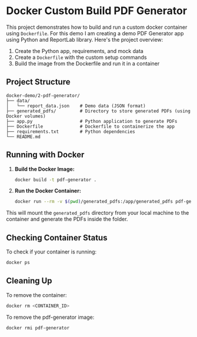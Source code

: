 # Docker Custom Build PDF Generator

This project demonstrates how to build and run a custom docker container using `Dockerfile`. For this demo I am creating a demo PDF Generator app using Python and ReportLab library. Here's the project overview:

1. Create the Python app, requirements, and mock data
2. Create a `Dockerfile` with the custom setup commands
3. Build the image from the Dockerfile and run it in a container


## Project Structure

```
docker-demo/2-pdf-generator/
├── data/
│   └── report_data.json    # Demo data (JSON format)
├── generated_pdfs/         # Directory to store generated PDFs (using Docker volumes)
├── app.py                  # Python application to generate PDFs
├── Dockerfile              # Dockerfile to containerize the app
├── requirements.txt        # Python dependencies
└── README.md
```


## Running with Docker

1. **Build the Docker Image:**

   ```bash
   docker build -t pdf-generator .
   ```

2. **Run the Docker Container:**

   ```bash
   docker run --rm -v $(pwd)/generated_pdfs:/app/generated_pdfs pdf-generator
   ```

This will mount the `generated_pdfs` directory from your local machine to the container and generate the PDFs inside the folder.


## Checking Container Status

To check if your container is running:

```bash
docker ps
```


## Cleaning Up

To remove the container:

```bash
docker rm <CONTAINER_ID>
```

To remove the pdf-generator image:

```bash
docker rmi pdf-generator
```
